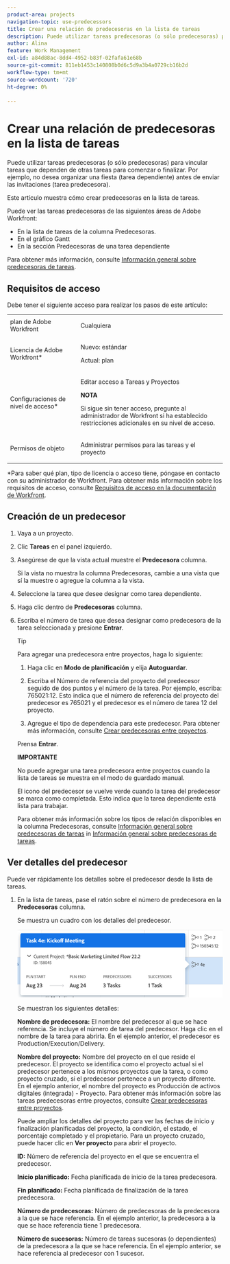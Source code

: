 ```yaml
---
product-area: projects
navigation-topic: use-predecessors
title: Crear una relación de predecesoras en la lista de tareas
description: Puede utilizar tareas predecesoras (o sólo predecesoras) para vincular tareas que dependen de otras tareas para comenzar o finalizar. Por ejemplo, no desea organizar una fiesta (tarea dependiente) antes de enviar las invitaciones (tarea predecesora).
author: Alina
feature: Work Management
exl-id: a84d88ac-8dd4-4952-b83f-02fafa61e68b
source-git-commit: 811eb1453c140808b0d6c5d9a3b4a0729cb16b2d
workflow-type: tm+mt
source-wordcount: '720'
ht-degree: 0%

---
```


# Crear una relación de predecesoras en la lista de tareas

Puede utilizar tareas predecesoras (o sólo predecesoras) para vincular tareas que dependen de otras tareas para comenzar o finalizar. Por ejemplo, no desea organizar una fiesta (tarea dependiente) antes de enviar las invitaciones (tarea predecesora).

Este artículo muestra cómo crear predecesoras en la lista de tareas.

Puede ver las tareas predecesoras de las siguientes áreas de Adobe Workfront:

* En la lista de tareas de la columna Predecesoras.
* En el gráfico Gantt
* En la sección Predecesoras de una tarea dependiente

Para obtener más información, consulte [Información general sobre predecesoras de tareas](../../../manage-work/tasks/use-prdcssrs/predecessors-overview.md).

## Requisitos de acceso

Debe tener el siguiente acceso para realizar los pasos de este artículo:

<table style="table-layout:auto"> 
 <col> 
 <col> 
 <tbody> 
  <tr> 
   <td role="rowheader">plan de Adobe Workfront</td> 
   <td> <p>Cualquiera</p> </td> 
  </tr> 
  <tr> 
   <td role="rowheader">Licencia de Adobe Workfront*</td> 
   <td> <p>Nuevo: estándar </p><p>Actual: plan </p> </td> 
  </tr> 
  <tr> 
   <td role="rowheader">Configuraciones de nivel de acceso*</td> 
   <td> <p>Editar acceso a Tareas y Proyectos</p> <p><b>NOTA</b>

Si sigue sin tener acceso, pregunte al administrador de Workfront si ha establecido restricciones adicionales en su nivel de acceso. </p> </td>
</tr> 
  <tr> 
   <td role="rowheader">Permisos de objeto</td> 
   <td> <p>Administrar permisos para las tareas y el proyecto</p> </td> 
  </tr> 
 </tbody> 
</table>

&#42;Para saber qué plan, tipo de licencia o acceso tiene, póngase en contacto con su administrador de Workfront. Para obtener más información sobre los requisitos de acceso, consulte [Requisitos de acceso en la documentación de Workfront](/help/quicksilver/administration-and-setup/add-users/access-levels-and-object-permissions/access-level-requirements-in-documentation.md).

## Creación de un predecesor

1. Vaya a un proyecto.
1. Clic **Tareas** en el panel izquierdo.
1. Asegúrese de que la vista actual muestre el **Predecesora** columna.

   Si la vista no muestra la columna Predecesoras, cambie a una vista que sí la muestre o agregue la columna a la vista.

1. Seleccione la tarea que desee designar como tarea dependiente.
1. Haga clic dentro de **Predecesoras** columna.
1. Escriba el número de tarea que desea designar como predecesora de la tarea seleccionada y presione **Entrar**.

   >[!TIP]
   >
   >Para agregar una predecesora entre proyectos, haga lo siguiente:
   >
   >1. Haga clic en **Modo de planificación** y elija **Autoguardar**.
   >
   >1. Escriba el Número de referencia del proyecto del predecesor seguido de dos puntos y el número de la tarea. Por ejemplo, escriba: 765021:12. Esto indica que el número de referencia del proyecto del predecesor es 765021 y el predecesor es el número de tarea 12 del proyecto.
   >
   >1. Agregue el tipo de dependencia para este predecesor. Para obtener más información, consulte [Crear predecesoras entre proyectos](/help/quicksilver/manage-work/tasks/use-prdcssrs/cross-project-predecessors.md).
   >
   >Prensa **Entrar**.
   >
   >**IMPORTANTE**
   >
   >No puede agregar una tarea predecesora entre proyectos cuando la lista de tareas se muestra en el modo de guardado manual.

   El icono del predecesor se vuelve verde cuando la tarea del predecesor se marca como completada. Esto indica que la tarea dependiente está lista para trabajar.

   Para obtener más información sobre los tipos de relación disponibles en la columna Predecesoras, consulte [Información general sobre predecesoras de tareas](../../../manage-work/tasks/use-prdcssrs/predecessors-overview.md) in [Información general sobre predecesoras de tareas](../../../manage-work/tasks/use-prdcssrs/predecessors-overview.md).

## Ver detalles del predecesor

Puede ver rápidamente los detalles sobre el predecesor desde la lista de tareas.

1. En la lista de tareas, pase el ratón sobre el número de predecesora en la **Predecesoras** columna.

   Se muestra un cuadro con los detalles del predecesor.

   ![Detalles de la predecesora](assets/predecessor-details-in-task-list.png)

   Se muestran los siguientes detalles:

   **Nombre de predecesora:** El nombre del predecesor al que se hace referencia. Se incluye el número de tarea del predecesor. Haga clic en el nombre de la tarea para abrirla. En el ejemplo anterior, el predecesor es Production/Execution/Delivery.

   **Nombre del proyecto:** Nombre del proyecto en el que reside el predecesor. El proyecto se identifica como el proyecto actual si el predecesor pertenece a los mismos proyectos que la tarea, o como proyecto cruzado, si el predecesor pertenece a un proyecto diferente. En el ejemplo anterior, el nombre del proyecto es Producción de activos digitales (integrada) - Proyecto. Para obtener más información sobre las tareas predecesoras entre proyectos, consulte [Crear predecesoras entre proyectos](../../tasks/use-prdcssrs/cross-project-predecessors.md).

   Puede ampliar los detalles del proyecto para ver las fechas de inicio y finalización planificadas del proyecto, la condición, el estado, el porcentaje completado y el propietario. Para un proyecto cruzado, puede hacer clic en **Ver proyecto** para abrir el proyecto.

   **ID:** Número de referencia del proyecto en el que se encuentra el predecesor.

   **Inicio planificado:** Fecha planificada de inicio de la tarea predecesora.

   **Fin planificado:** Fecha planificada de finalización de la tarea predecesora.

   **Número de predecesoras:** Número de predecesoras de la predecesora a la que se hace referencia. En el ejemplo anterior, la predecesora a la que se hace referencia tiene 1 predecesora.

   **Número de sucesoras:** Número de tareas sucesoras (o dependientes) de la predecesora a la que se hace referencia. En el ejemplo anterior, se hace referencia al predecesor con 1 sucesor.

